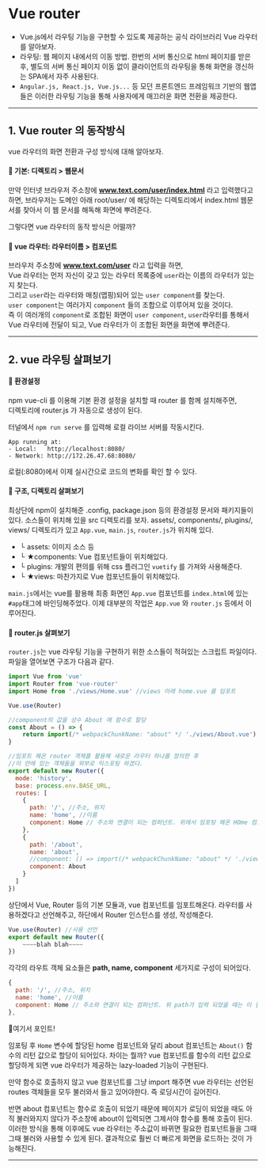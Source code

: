# Vue router
* Vue.js에서 라우팅 기능을 구현할 수 있도록 제공하는 공식 라이브러리 Vue 라우터를 알아보자.
* 라우팅: 웹 페이지 내에서의 이동 방법. 한번의 서버 통신으로 html 페이지를 받은 후, 별도의 서버 통신 페이지 이동 없이 클라이언트의 라우팅을 통해 화면을 갱신하는 SPA에서 자주 사용된다.
* `Angular.js, React.js, Vue.js...` 등 모던 프론트엔드 프레임워크 기반의 웹앱들은 이러한 라우팅 기능을 통해 사용자에게 매끄러운 화면 전환을 제공한다.

--------------------------

## 1. Vue router 의 동작방식
vue 라우터의 화면 전환과 구성 방식에 대해 알아보자.

#### 📌 기본: 디렉토리 > 웹문서
만약 인터넷 브라우저 주소창에 **www.text.com/user/index.html** 라고 입력했다고 하면,
브라우저는 도메인 아래 root/user/ 에 해당하는 디렉토리에서 index.html 웹문서를 찾아서 이 웹 문서를 해독해 화면에 뿌려준다.

그렇다면 vue 라우터의 동작 방식은 어떨까?  

#### 📌 vue 라우터: 라우터이름 > 컴포넌트
브라우저 주소창에 **www.text.com/user** 라고 입력을 하면,  
Vue 라우터는 먼저 자신이 갖고 있는 라우터 목록중에 `user`라는 이름의 라우터가 있는지 찾는다.  
그리고 `user`라는 라우터와 매칭(맵핑)되어 있는 `user component`를 찾는다.  
`user component`는 여러가지 `component` 들의 조합으로 이루어져 있을 것이다.  
즉 이 여러개의 `component`로 조합된 화면이 `user component`, `user`라우터를 통해서  
Vue 라우터에 전달이 되고, Vue 라우터가 이 조합된 화면을 화면에 뿌려준다.

-----------------------------

## 2. vue 라우팅 살펴보기
#### 📌 환경설정
npm vue-cli 를 이용해 기본 환경 설정을 설치할 때 router 를 함께 설치해주면,  
디렉토리에 router.js 가 자동으로 생성이 된다.

터널에서 `npm run serve` 를 입력해 로컬 라이브 서버를 작동시킨다.
```
App running at:
- Local:   http://localhost:8080/
- Network: http://172.26.47.68:8080/
```
로컬(:8080)에서 이제 실시간으로 코드의 변화를 확인 할 수 있다.

#### 📌 구조, 디렉토리 살펴보기
최상단에 npm이 설치해준 .config, package.json 등의 환경설정 문서와 패키지들이 있다.
소스들이 위치해 있을 src 디렉토리를 보자. assets/, components/, plugins/, views/ 디렉토리가 있고 `App.vue`, `main.js`, `router.js`가 위치해 있다.
* └ assets: 이미지 소스 등
* └ ★components: Vue 컴포넌트들이 위치해있다.
* └ plugins: 개발의 편의를 위해 css 플러그인 `vuetify` 를 가져와 사용해준다.
* └ ★views: 마찬가지로 Vue 컴포넌트들이 위치해있다.

`main.js`에서는 vue를 활용해 최종 화면인 `App.vue` 컴포넌트를 `index.html`에 있는 `#app`태그에 바인딩해주었다. 이제 대부분의 작업은 `App.vue` 와 `router.js` 등에서 이루어진다.

#### 📌 router.js 살펴보기  
`router.js`는 vue 라우팅 기능을 구현하기 위한 소스들이 적혀있는 스크립트 파일이다.
파일을 열어보면 구조가 다음과 같다.

```javascript
import Vue from 'vue'
import Router from 'vue-router'
import Home from './views/Home.vue' //views 아래 home.vue 를 임포트

Vue.use(Router)

//component의 값을 상수 About 에 함수로 할당
const About = () => {
    return import(/* webpackChunkName: "about" */ './views/About.vue')
}

//임포트 해온 router 객체를 활용해 새로운 라우터 하나를 정의한 후
//이 안에 있는 객체들을 외부로 익스포팅 하겠다.
export default new Router({
  mode: 'history',
  base: process.env.BASE_URL,
  routes: [
    {
      path: '/', //주소, 위치
      name: 'home', //이름
      component: Home // 주소와 연결이 되는 컴퍼넌트. 위에서 임포팅 해온 HOme 컴포넌트가 여기서 사용되고 있음. 즉 이 path가 입력 되었을 때는 이 컴포넌트를 뿌려줘! 라고 추론해 볼 수 있음.
    },
    {
      path: '/about',
      name: 'about',
      //component: () => import(/* webpackChunkName: "about" */ './views/About.vue')
      component: About
    }
  ]
})


```
상단에서 Vue, Router 등의 기본 모듈과, vue 컴포넌트를 임포트해온다.
라우터를 사용하겠다고 선언해주고, 하단에서 Router 인스턴스를 생성, 작성해준다.
```javascript
Vue.use(Router) //사용 선언
export default new Router({
    ~~~~blah blah~~~~
})
```

각각의 라우트 객체 요소들은 **path, name, component** 세가지로 구성이 되어있다.
```javascript
{
  path: '/', //주소, 위치
  name: 'home', //이름
  component: Home // 주소와 연결이 되는 컴퍼넌트. 위 path가 입력 되었을 때는 이 컴포넌트를 뿌려줘!
},
```

🔔여기서 포인트!

임포팅 후 `Home` 변수에 할당된 home 컴포넌트와 달리 about 컴포넌트는 `About()` 함수의 리턴 값으로 할당이 되어있다. 차이는 뭘까? vue 컴포넌트를 함수의 리턴 값으로 할당하게 되면 vue 라우터가 제공하는 lazy-loaded 기능이 구현된다.

만약 함수로 호출하지 않고 vue 컴포넌트를 그냥 import 해주면 vue 라우터는 선언된 routes 객체들을 모두 불러와서 들고 있어야한다. 즉 로딩시간이 길어진다.

반면 about 컴포넌트는 함수로 호출이 되었기 때문에 페이지가 로딩이 되었을 때도 아직 불러와지지 않다가 주소창에 about이 입력되면 그제서야 함수를 통해 호출이 된다. 이러한 방식을 통해 이후에도 vue 라우터는 주소값이 바뀌면 필요한 컴포넌트들을 그때 그때 불러와 사용할 수 있게 된다. 결과적으로 훨씬 더 빠르게 화면을 로드하는 것이 가능해진다.

-----------------------------
